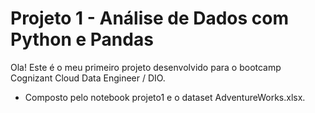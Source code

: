 
# Projeto 1 - Análise de Dados com Python e Pandas

Ola! Este é o meu primeiro projeto desenvolvido para o bootcamp Cognizant Cloud Data Engineer / DIO.

* Composto pelo notebook projeto1 e o dataset AdventureWorks.xlsx.


